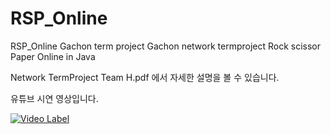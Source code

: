 # RSP_Online
RSP_Online Gachon term project
Gachon network termproject Rock scissor Paper Online in Java

Network TermProject Team H.pdf 에서 자세한 설명을 볼 수 있습니다.


유튜브 시연 영상입니다.

[![Video Label](https://www.youtube.com/watch?v=8wdaTPWxY2M/0.jpg)](https://www.youtube.com/watch?v=8wdaTPWxY2M)
